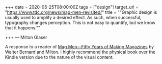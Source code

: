 +++
date = 2020-06-25T08:00:00Z
tags = ["design"]
target_url = "https://www.tdc.org/news/mag-men-revisited/"
title = "\"Graphic design is usually used to amplify a desired effect. As such, when successful, typography changes perception. This is not easy to quantify, but we know that it happens.\""

+++
— Milton Glaser

A response to a reader of [Mag Men—Fifty Years of Making Magazines]() by Walter Bernard and Milton. I highly recommend the physical book over the Kindle version due to the nature of the visual content.